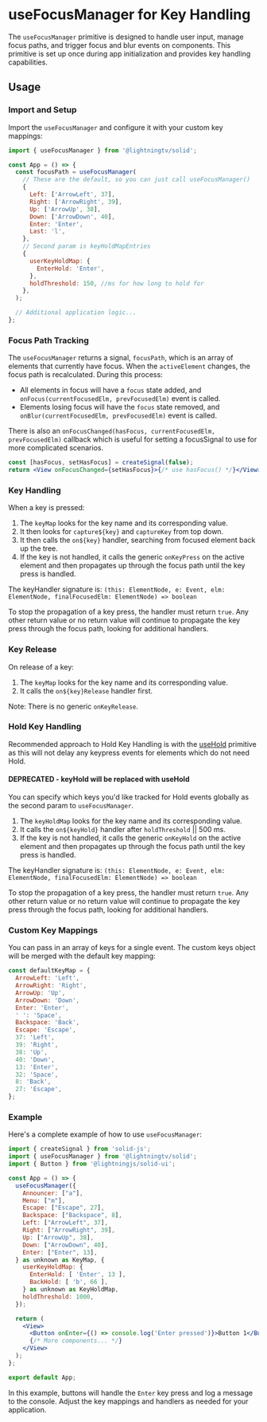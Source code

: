 # useFocusManager for Key Handling

The `useFocusManager` primitive is designed to handle user input, manage focus paths, and trigger focus and blur events on components. This primitive is set up once during app initialization and provides key handling capabilities.

## Usage

### Import and Setup

Import the `useFocusManager` and configure it with your custom key mappings:

```jsx
import { useFocusManager } from '@lightningtv/solid';

const App = () => {
  const focusPath = useFocusManager(
    // These are the default, so you can just call useFocusManager()
    {
      Left: ['ArrowLeft', 37],
      Right: ['ArrowRight', 39],
      Up: ['ArrowUp', 38],
      Down: ['ArrowDown', 40],
      Enter: 'Enter',
      Last: 'l',
    },
    // Second param is keyHoldMapEntries
    {
      userKeyHoldMap: {
        EnterHold: 'Enter',
      },
      holdThreshold: 150, //ms for how long to hold for
    },
  );

  // Additional application logic...
};
```

### Focus Path Tracking

The `useFocusManager` returns a signal, `focusPath`, which is an array of elements that currently have focus. When the `activeElement` changes, the focus path is recalculated. During this process:

- All elements in focus will have a `focus` state added, and `onFocus(currentFocusedElm, prevFocusedElm)` event is called.
- Elements losing focus will have the `focus` state removed, and `onBlur(currentFocusedElm, prevFocusedElm)` event is called.

There is also an `onFocusChanged(hasFocus, currentFocusedElm, prevFocusedElm)` callback which is useful for setting a focusSignal to use for more complicated scenarios.

```jsx
const [hasFocus, setHasFocus] = createSignal(false);
return <View onFocusChanged={setHasFocus}>{/* use hasFocus() */}</View>;
```

### Key Handling

When a key is pressed:

1. The `keyMap` looks for the key name and its corresponding value.
2. It then looks for `capture${key}` and `captureKey` from top down.
3. It then calls the `on${key}` handler, searching from focused element back up the tree.
4. If the key is not handled, it calls the generic `onKeyPress` on the active element and then propagates up through the focus path until the key press is handled.

The keyHandler signature is: `(this: ElementNode, e: Event, elm: ElementNode, finalFocusedElm: ElementNode) => boolean`

To stop the propagation of a key press, the handler must return `true`. Any other return value or no return value will continue to propagate the key press through the focus path, looking for additional handlers.

### Key Release

On release of a key:

1. The `keyMap` looks for the key name and its corresponding value.
2. It calls the `on${key}Release` handler first.

Note: There is no generic `onKeyRelease`.

### Hold Key Handling

Recommended approach to Hold Key Handling is with the [useHold](./useHold.md) primitive as this will not delay any keypress events for elements which do not need Hold.

#### DEPRECATED - keyHold will be replaced with useHold

You can specify which keys you'd like tracked for Hold events globally as the second param to `useFocusManager`.

1. The `keyHoldMap` looks for the key name and its corresponding value.
2. It calls the `on${keyHold}` handler after `holdThreshold` || 500 ms.
3. If the key is not handled, it calls the generic `onKeyHold` on the active element and then propagates up through the focus path until the key press is handled.

The keyHandler signature is: `(this: ElementNode, e: Event, elm: ElementNode, finalFocusedElm: ElementNode) => boolean`

To stop the propagation of a key press, the handler must return `true`. Any other return value or no return value will continue to propagate the key press through the focus path, looking for additional handlers.

### Custom Key Mappings

You can pass in an array of keys for a single event. The custom keys object will be merged with the default key mapping:

```js
const defaultKeyMap = {
  ArrowLeft: 'Left',
  ArrowRight: 'Right',
  ArrowUp: 'Up',
  ArrowDown: 'Down',
  Enter: 'Enter',
  ' ': 'Space',
  Backspace: 'Back',
  Escape: 'Escape',
  37: 'Left',
  39: 'Right',
  38: 'Up',
  40: 'Down',
  13: 'Enter',
  32: 'Space',
  8: 'Back',
  27: 'Escape',
};
```

### Example

Here's a complete example of how to use `useFocusManager`:

```jsx
import { createSignal } from 'solid-js';
import { useFocusManager } from '@lightningtv/solid';
import { Button } from '@lightningjs/solid-ui';

const App = () => {
  useFocusManager({
    Announcer: ["a"],
    Menu: ["m"],
    Escape: ["Escape", 27],
    Backspace: ["Backspace", 8],
    Left: ["ArrowLeft", 37],
    Right: ["ArrowRight", 39],
    Up: ["ArrowUp", 38],
    Down: ["ArrowDown", 40],
    Enter: ["Enter", 13],
  } as unknown as KeyMap, {
    userKeyHoldMap: {
      EnterHold: [ 'Enter', 13 ],
      BackHold: [ 'b', 66 ],
    } as unknown as KeyHoldMap,
    holdThreshold: 1000,
  });

  return (
    <View>
      <Button onEnter={() => console.log('Enter pressed')}>Button 1</Button>
      {/* More components... */}
    </View>
  );
};

export default App;
```

In this example, buttons will handle the `Enter` key press and log a message to the console. Adjust the key mappings and handlers as needed for your application.
